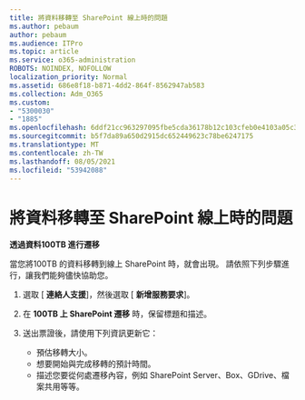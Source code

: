 ```yaml
---
title: 將資料移轉至 SharePoint 線上時的問題
ms.author: pebaum
author: pebaum
ms.audience: ITPro
ms.topic: article
ms.service: o365-administration
ROBOTS: NOINDEX, NOFOLLOW
localization_priority: Normal
ms.assetid: 686e8f18-b871-4dd2-864f-8562947ab583
ms.collection: Adm_O365
ms.custom:
- "5300030"
- "1885"
ms.openlocfilehash: 6ddf21cc963297095fbe5cda36178b12c103cfeb0e4103a05c39f23ee634f158
ms.sourcegitcommit: b5f7da89a650d2915dc652449623c78be6247175
ms.translationtype: MT
ms.contentlocale: zh-TW
ms.lasthandoff: 08/05/2021
ms.locfileid: "53942088"
---
```

# <a name="issues-while-migrating-data-to-sharepoint-online"></a>將資料移轉至 SharePoint 線上時的問題

**透過資料100TB 進行遷移**

當您將100TB 的資料移轉到線上 SharePoint 時，就會出現。 請依照下列步驟進行，讓我們能夠儘快協助您。 

1. 選取 [ **連絡人支援**]，然後選取 [ **新增服務要求**]。 
2. 在 **100TB 上 SharePoint 遷移** 時，保留標題和描述。
3. 送出票證後，請使用下列資訊更新它： 

    - 預估移轉大小。
    - 想要開始與完成移轉的預計時間。
    - 描述您要從何處遷移內容，例如 SharePoint Server、Box、GDrive、檔案共用等等。
